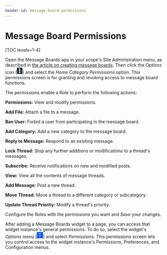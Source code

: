 ```yaml
---
header-id: message-board-permissions
---
```


# Message Board Permissions

[TOC levels=1-4]

Open the Message Boards app in your scope's Site Administration menu, as 
described in 
[the article on creating message boards](/docs/7-1/user/-/knowledge_base/u/creating-message-boards). 
Then click the *Options* icon 
(![Options](../../../../images/icon-options.png)) 
and select the *Home Category Permissions* option. This permissions screen is 
for granting and revoking access to message board functions. 

The permissions enable a Role to perform the following actions: 

**Permissions:** View and modify permissions. 

**Add File:** Attach a file to a message. 

**Ban User:** Forbid a user from participating in the message board. 

**Add Category:** Add a new category to the message board. 

**Reply to Message:** Respond to an existing message. 

**Lock Thread:** Stop any further additions or modifications to a thread's
messages. 

**Subscribe:** Receive notifications on new and modified posts. 

**View:** View all the contents of message threads. 

**Add Message:** Post a new thread. 

**Move Thread:** Move a thread to a different category or subcategory. 

**Update Thread Priority:** Modify a thread's priority. 

Configure the Roles with the permissions you want and *Save* your changes. 

After adding a Message Boards widget to a page, you can access that widget 
instance's general permissions. To do so, select the widget's *Options* menu 
(![Options](../../../../images/icon-app-options.png)) and select *Permissions*. 
This permissions screen lets you control access to the widget instance's 
Permissions, Preferences, and Configuration menus. 
